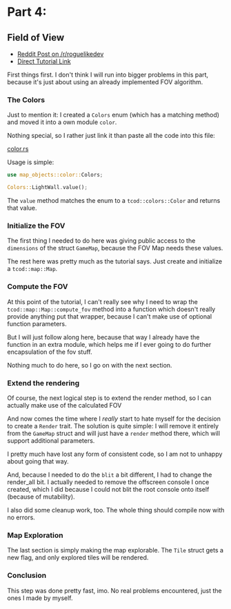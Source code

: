 # Part 4: 
## Field of View

- [Reddit Post on /r/roguelikedev](https://www.reddit.com/r/roguelikedev/comments/8vp3ya/roguelikedev_does_the_complete_roguelike_tutorial/)
- [Direct Tutorial Link](http://rogueliketutorials.com/libtcod/4)

First things first. I don't think I will run into bigger problems in this part, because it's just about using an already
implemented FOV algorithm. 

### The Colors

Just to mention it: I created a `Colors` enum (which has a matching method) and moved it into a own module `color`.

Nothing special, so I rather just link it than paste all the code into this file:

[color.rs](src/map_objects/color.rs)

Usage is simple:

```rust
use map_objects::color::Colors;

Colors::LightWall.value();
```

The `value` method matches the enum to a `tcod::colors::Color` and returns that value.

### Initialize the FOV

The first thing I needed to do here was giving public access to the `dimensions` of the struct `GameMap`, because the 
FOV Map needs these values.

The rest here was pretty much as the tutorial says. Just create and initialize a `tcod::map::Map`.

### Compute the FOV

At this point of the tutorial, I can't really see why I need to wrap the `tcod::map::Map::compute_fov` method into a 
function which doesn't really provide anything put that wrapper, because I can't make use of optional function parameters.

But I will just follow along here, because that way I already have the function in an extra module, which helps me if I
ever going to do further encapsulation of the fov stuff.

Nothing much to do here, so I go on with the next section.

### Extend the rendering

Of course, the next logical step is to extend the render method, so I can actually make use of the calculated FOV

And now comes the time where I _really_ start to hate myself for the decision to create a `Render` trait. The solution
is quite simple: I will remove it entirely from the `GameMap` struct and will just have a `render` method there, which
will support additional parameters.

I pretty much have lost any form of consistent code, so I am not to unhappy about going that way.

And, because I needed to do the `blit` a bit different, I had to change the render_all bit. I actually needed to remove 
the offscreen console I once created, which I did because I could not blit the root console onto itself (because of mutability).

I also did some cleanup work, too. The whole thing should compile now with no errors.

### Map Exploration

The last section is simply making the map explorable. The `Tile` struct gets a new flag, and only explored tiles will be rendered.

### Conclusion

This step was done pretty fast, imo. No real problems encountered, just the ones I made by myself. 